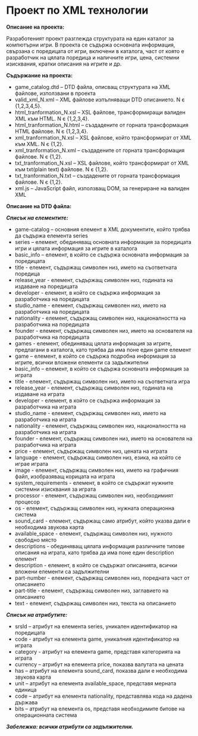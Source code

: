 # Проект по XML технологии

**Описание на проекта:**

Разработеният проект разглежда структурата на един каталог за компютърни игри. В проекта се съдържа основната информация, свързана с поредицата от игри, включени в каталога, част от която е разработчик на цялата поредица и наличните игри, цена, системни изисквания, кратки описания на игрите и др. 

**Съдържание на проекта:**

-	game_catalog.dtd – DTD файла, описващ структурата на XML файлове, използвани в проекта
-	valid_xml_N.xml – XML файлове изпълняващи DTD описанието. N є {1,2,3,4,5}. 
-	html_tranformation_N.xsl –  XSL файлове, трансформиращи валиден XML към HTML. N є {1,2,3,4}. 
-	html_tranformation_N.html – създадените от горната трансформация HTML файлове. N є {1,2,3,4}.
-	xml_tranformation_N.xsl – XSL файлове, който трансформират от XML към XML. N є {1,2}.
-	xml_tranformation_N.xml – създадените от горната трансформация файлове. N є {1,2}.
-	txt_tranformation_N.xsl – XSL файлове, който трансформират от XML към txt(plain text) файлове. N  є {1,2}.
-	txt_tranformation_N.txt – създадените от горната трансформация файлове. N є {1,2}.
-	xml.js – JavaScript файл, използващ DOM, за генериране на валиден XML

**Описание на DTD файла:**

***Списък на елементите:***

-	game-catalog – основния елемент в XML документите, който трябва да съдържа елемента series
-	series – елемент, обединяващ основната информация за поредицата игри и цялата информация за игрите в каталога 
-	basic_info – елемент, в който се съдържа основната информация за поредицата
-	title - елемент, съдържащ символен низ, името на съответната поредица
-	release_year - елемент, съдържащ символен низ, годината на издаване на поредицата
-	developer - елемент, в който се съдържа информация за разработчика на поредицата
-	studio_name - елемент, съдържащ символен низ, името на разработчика на поредицата
-	nationality - елемент, съдържащ символен низ, националността на разработчика на поредицата
-	founder - елемент, съдържащ символен низ, името на основателя на разработчика на поредицата
-	games - елемент, обединяващ цялата информация за игрите, предлагани в каталога, като трябва да има поне един game елемент
-	game – елемент, в който се съдържа подробна информация за игрите, всички вложени елементи са задължителни
-	basic_info – елемент, в който се съдържа основната информация за играта
-	title - елемент, съдържащ символен низ, името на съответната игра
-	release_year - елемент, съдържащ символен низ, годината на издаване на играта
-	developer - елемент, в който се съдържа информация за разработчика на играта
-	studio_name - елемент, съдържащ символен низ, името на разработчика на играта
-	nationality - елемент, съдържащ символен низ, националността на разработчика на играта
-	founder - елемент, съдържащ символен низ, името на основателя на разработчика на играта
-	price - елемент, съдържащ символен низ, цената на играта
-	language - елемент, съдържащ символен низ, езика, на който се играе играта
-	image - елемент, съдържащ символен низ, името на графичния файл, изобразяващ корицата на играта
-	system_requirements - елемент, в който се съдържат нужните системни изисквания за играта
-	processor - елемент, съдържащ символен низ, необходимият процесор
-	os - елемент, съдържащ символен низ, нужната операционна система
-	sound_card - елемент, съдържащ само атрибут, който указва дали е необходима звукова карта
-	available_space - елемент, съдържащ символен низ, нужното свободно място
-	descriptions - обединяващ цялата информация различните типове описания на играта, като трябва да има поне един description елемент 
-	description - елемент, в който се съдържат описанията, всички вложени елементи са задължителни
-	part-number - елемент, съдържащ символен низ, поредната част от описанието
-	part-title - елемент, съдържащ символен низ, заглавието на описанието
-	text - елемент, съдържащ символен низ, текста на описанието


***Списък на атрибутите:***
-	srsId – атрибут на елемента series, уникален идентификатор на поредицата
-	code - атрибут на елемента game, уникалния идентификатор на играта
-	category - атрибут на елемента game, представя категорията на играта
-	currency – атрибут на елемента price, показва валутата на цената
-	has – атрибут на елемента sound_card, показва дали е необходима звукова карта
-	unit – атрибут на елемента available_space, представя мерната единица
-	code – атрибут на елемента nationality, представлява кода на дадена държава
-	bits – атрибут на елемента os, представя необходимите битове на операционната система

***Забележка: всички атрибути са задължителни.***


